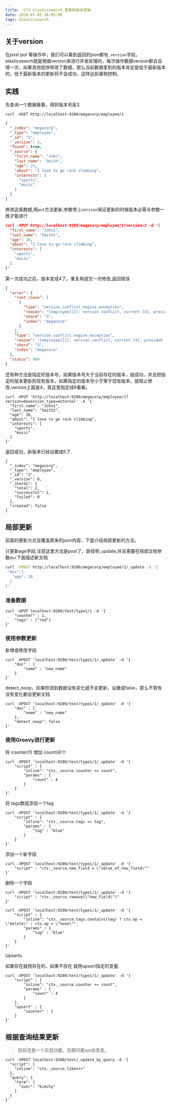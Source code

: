 ```yaml
---
title: 《六》elasticsearch_更新和版本控制
date: 2016-07-01 16:05:08
tags: elasticsearch
---
```


## 关于version
在post put 等操作中，我们可以看到返回的json都有`_version`字段，elasticsearch就是根据version来进行并发处理的，每次操作数据version都会自增一次，如果其他程序修改了数据，那么当前数据拿到的版本肯定是低于最新版本的，低于最新版本的更新将不会成功，这样达到事物控制。

## 实践

先查询一个数据看看，得到版本号是3.
```
curl -XGET http://localhost:9200/megacorp/employee/1
```
```json
{
  "_index": "megacorp",
  "_type": "employee",
  "_id": "1",
  "_version": 3,
  "found": true,
  "_source": {
    "first_name": "John",
    "last_name": "Smith",
    "age": 25,
    "about": "I love to go rock climbing",
    "interests": [
      "sports",
      "music"
    ]
  }
}
```

<!-- more -->

修改这条数据,用`put`方法更新,参数带上`version`保证更新的时候版本必需与参数一致才能进行
```json
curl -XPUT http://localhost:9200/megacorp/employee/1?version=3 -d '{
  "first_name": "John1",
  "last_name": "Smith2",
  "age": 26,
  "about": "I love to go rock climbing",
  "interests": [
    "sports",
    "music"
  ]
}'
```

第一次成功之后，版本变成4了。重复再提交一次修改,返回错误
```json
{
  "error": {
    "root_cause": [
      {
        "type": "version_conflict_engine_exception",
        "reason": "[employee][1]: version conflict, current [4], provided [3]",
        "shard": "3",
        "index": "megacorp"
      }
    ],
    "type": "version_conflict_engine_exception",
    "reason": "[employee][1]: version conflict, current [4], provided [3]",
    "shard": "3",
    "index": "megacorp"
  },
  "status": 409
}
```

还有种方法是指定好版本号，如果版本号大于当前存在的版本，就成功，并且把指定的版本更新到现有版本，如果指定的版本号小于等于现有版本，就阻止修改,version上面是4，我这里指定成6看看。
```
curl -XPUT 'http://localhost:9200/megacorp/employee/1?version=6&version_type=external' -d '{
  "first_name": "John1",
  "last_name": "Smith2",
  "age": 26,
  "about": "I love to go rock climbing",
  "interests": [
    "sports",
    "music"
  ]
}'
```

返回成功，新版本已经设置成6了.
```
{
  "_index": "megacorp",
  "_type": "employee",
  "_id": "1",
  "_version": 6,
  "_shards": {
    "total": 2,
    "successful": 1,
    "failed": 0
  },
  "created": false
}
```

## 局部更新

前面的更新方式会覆盖原来的json内容，下面介绍局部更新的方法。

只更新age字段,注意这里方法是post了，路径带_update,并且需要在局部文档参数`doc`下面描述新文档

```bash
curl -XPOST http://localhost:9200/megacorp/employee/1/_update -d '{
 "doc":{
   "age": 26
  }
}'
```

### 准备数据
```
curl -XPUT localhost:9200/test/type1/1 -d '{
    "counter" : 1,
    "tags" : ["red"]
}'
```

### 使用参数更新

新增或修改字段
```
curl -XPOST 'localhost:9200/test/type1/1/_update' -d '{
    "doc" : {
        "name" : "new_name"
    }
}'
```

detect_noop，如果检测到数据没有变化就不会更新，设置成false，那么不管有没有变化都会更新文档
```
curl -XPOST 'localhost:9200/test/type1/1/_update' -d '{
    "doc" : {
        "name" : "new_name"
    },
    "detect_noop": false
}'
```
### 使用Groovy进行更新



将 counter(1) 增加 count(4)个
```
curl -XPOST 'localhost:9200/test/type1/1/_update' -d '{
    "script" : {
        "inline": "ctx._source.counter += count",
        "params" : {
            "count" : 4
        }
    }
}'
```

将 tags数组添加一个tag
```
curl -XPOST 'localhost:9200/test/type1/1/_update' -d '{
    "script" : {
        "inline": "ctx._source.tags += tag",
        "params" : {
            "tag" : "blue"
        }
    }
}'
```

添加一个新字段
```
curl -XPOST 'localhost:9200/test/type1/1/_update' -d '{
    "script" : "ctx._source.new_field = \"value_of_new_field\""
}'
```

删除一个字段
```
curl -XPOST 'localhost:9200/test/type1/1/_update' -d '{
    "script" : "ctx._source.remove(\"new_field\")"
}'
```

```
curl -XPOST 'localhost:9200/test/type1/1/_update' -d '{
    "script" : {
        "inline": "ctx._source.tags.contains(tag) ? ctx.op = \"delete\" : ctx.op = \"none\"",
        "params" : {
            "tag" : "blue"
        }
    }
}'
```

Upserts

如果存在就用存在的，如果不存在 就用upsert指定的变量.
```
curl -XPOST 'localhost:9200/test/type1/1/_update' -d '{
    "script" : {
        "inline": "ctx._source.counter += count",
        "params" : {
            "count" : 4
        }
    },
    "upsert" : {
        "counter" : 1
    }
}'
```

## 根据查询结果更新
> 目前还是一个实验功能，后期可能api会改变。

```
curl -XPOST localhost:9200/test/_update_by_query -d '{
  "script": {
    "inline": "ctx._source.likes++"
  },
  "query": {
    "term": {
      "user": "kimchy"
    }
  }
}'
```
